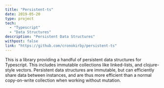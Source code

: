 ```yaml
---
title: "Persistent-ts"
date: 2019-05-20
type: project
tech:
  - "Typescript"
  - "Data Structures"
description: "Persistent Data Structures"
withpost: false
link: "https://github.com/cronokirby/persistent-ts"
---
```

This is a library providing a handful of persistent data structures for Typescript.
This includes immutable collections like linked-lists, and clojure-style vectors.
Persistent data structures are immutable, but can efficiently share data between instances,
and are thus more efficient than a normal copy-on-write collection when working without mutation.
<!--more-->
